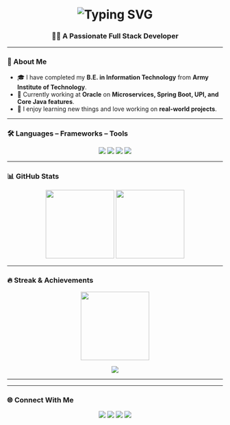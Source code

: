 <h1 align="center">
  <img src="https://readme-typing-svg.herokuapp.com?font=Fira+Code&weight=600&size=28&duration=3500&pause=1000&color=FF0000&center=true&vCenter=true&width=500&lines=Hi%2C+I'm+Saurabh" alt="Typing SVG" />
</h1>

<h3 align="center">👨‍💻 A Passionate Full Stack Developer</h3>

---

### 🚀 About Me
- 🎓 I have completed my **B.E. in Information Technology** from **Army Institute of Technology**.  
- 💼 Currently working at **Oracle** on **Microservices, Spring Boot, UPI, and Core Java features**.  
- 🌱 I enjoy learning new things and love working on **real-world projects**.  

---

### 🛠️ Languages – Frameworks – Tools
<p align="center">
  <img src="https://skillicons.dev/icons?i=java,python,cpp,js,ts,html,css" />
  <img src="https://skillicons.dev/icons?i=spring,react,nodejs,express,bootstrap,tailwind" />
  <img src="https://skillicons.dev/icons?i=mysql,postgresql,mongodb,oracle" />
  <img src="https://skillicons.dev/icons?i=git,github,docker,postman,eclipse,vscode,pycharm" />
</p>

---

### 📊 GitHub Stats
<p align="center">
  <img src="https://github-readme-stats.vercel.app/api?username=Saurabh2404&show_icons=true&include_all_commits=true&count_private=true&theme=tokyonight" height="160"/>
  <img src="https://github-readme-stats.vercel.app/api/top-langs/?username=Saurabh2404&layout=compact&theme=tokyonight" height="160"/>
</p>

---

### 🔥 Streak & Achievements
<p align="center">
  <img src="https://streak-stats.demolab.com?user=Saurabh2404&theme=tokyonight&hide_border=false" height="160"/>
</p>

<p align="center">
  <img src="https://github-profile-trophy.vercel.app/?username=Saurabh2404&theme=tokyonight&row=1&column=6" />
</p>

---


---

### 🌐 Connect With Me
<p align="center">
  <a href="https://www.linkedin.com/in/saurabhkumar2404/"><img src="https://skillicons.dev/icons?i=linkedin" /></a>
  <a href="https://github.com/Saurabh2404"><img src="https://skillicons.dev/icons?i=github" /></a>
  <a href="mailto:saurabh2196991@gmail.com"><img src="https://skillicons.dev/icons?i=gmail" /></a>
  <a href="https://www.instagram.com/rapidsaurabh/"><img src="https://skillicons.dev/icons?i=instagram" /></a>
</p>
